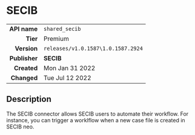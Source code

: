 # SECIB
| | |
|-:|-|
|**API name**|`shared_secib`|
|**Tier**|Premium|
|**Version**|`releases/v1.0.1587\1.0.1587.2924`|
|**Publisher**|**SECIB**|
|**Created**|Mon Jan 31 2022|
|**Changed**|Tue Jul 12 2022|

## Description
The SECIB connector allows SECIB users to automate their workflow. For instance, you can trigger a worklflow when a new case file is created in SECIB neo.
